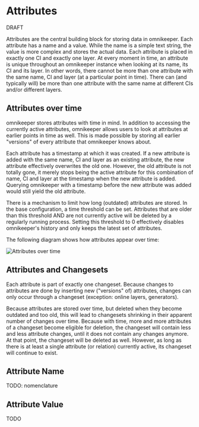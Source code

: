 # Attributes

DRAFT

Attributes are the central building block for storing data in omnikeeper. Each attribute has a name and a value. While the name is a simple text string, the value is more complex and stores the actual data. Each attribute is placed in exactly one CI and exactly one layer.
At every moment in time, an attribute is unique throughout an omnikeeper instance when looking at its name, its CI and its layer. In other words, there cannot be more than one attribute with the same name, CI and layer (at a particular point in time). There can (and typically will) be more than one attribute with the same name at different CIs and/or different layers.

## Attributes over time
omnikeeper stores attributes with time in mind. In addition to accessing the currently active attributes, omnikeeper allows users to look at attributes at earlier points in time as well. This is made possible by storing all earlier "versions" of every attribute that omnikeeper knows about.

Each attribute has a timestamp at which it was created. If a new attribute is added with the same name, CI and layer as an existing attribute, the new attribute effectively overwrites the old one. However, the old attribute is not totally gone, it merely stops being the active attribute for this combination of name, CI and layer at the timestamp when the new attribute is added. Querying omnikeeper with a timestamp before the new attribute was added would still yield the old attribute.

There is a mechanism to limit how long (outdated) attributes are stored. In the base configuration, a time threshold can be set. Attributes that are older than this threshold AND are not currently active will be deleted by a regularly running process. Setting this threshold to 0 effectively disables omnikeeper's history and only keeps the latest set of attributes.

The following diagram shows how attributes appear over time:

 ![Attributes over time](assets/drawio/overview-attributes-time-Seite-1.svg)

## Attributes and Changesets
Each attribute is part of exactly one changeset. Because changes to attributes are done by inserting new ("versions" of) attributes, changes can only occur through a changeset (exception: online layers, generators). 

Because attributes are stored over time, but deleted when they become outdated and too old, this will lead to changesets shrinking in their apparent number of changes over time. Because with time, more and more attributes of a changeset become eligible for deletion, the changeset will contain less and less attribute changes, until it does not contain any changes anymore. At that point, the changeset will be deleted as well. However, as long as there is at least a single attribute (or relation) currently active, its changeset will continue to exist.

## Attribute Name

TODO: nomenclature


## Attribute Value

TODO
